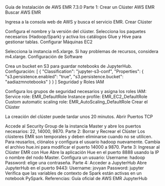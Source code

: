 Guía de Instalación de AWS EMR 7.3.0
Parte 1: Crear un Clúster AWS EMR
Buscar AWS EMR

Ingresa a la consola web de AWS y busca el servicio EMR.
Crear Clúster

Configura el nombre y la versión del clúster.
Selecciona los paquetes necesarios (Hadoop/Spark) y activa los catálogos Glue y Hive para gestionar tablas.
Configurar Máquinas EC2

Selecciona la instancia m5.xlarge. Si hay problemas de recursos, considera m4.xlarge.
Configuración de Software

Crea un bucket en S3 para guardar notebooks de JupyterHub.
Configuración:
[
    {
        "Classification": "jupyter-s3-conf",
        "Properties": {
            "s3.persistence.enabled": "true",
            "s3.persistence.bucket": "aadiazmnotebooks"
        }
    }
]
Seguridad y Roles IAM

Configura los grupos de seguridad necesarios y asigna los roles IAM:
Service role: EMR_DefaultRole
Instance profile: EMR_EC2_DefaultRole
Custom automatic scaling role: EMR_AutoScaling_DefaultRole
Crear el Clúster

La creación del clúster puede tardar unos 20 minutos.
Abrir Puertos TCP

Accede al Security Group de la instancia Master y abre los puertos necesarios: 22, 14000, 9870.
Parte 2: Borrar y Recrear el Clúster
Los clústeres EMR son temporales y deben eliminarse cuando no se utilicen.
Para reusarlos, clónalos y configura el usuario hadoop nuevamente.
Cambia el archivo hue.ini para modificar el puerto 14000 a 9870.
Parte 3: Ingresar al Clúster EMR con Hue
Abre la aplicación Hue en el puerto 8888 usando la IP o nombre del nodo Master.
Configura un usuario:
Username: hadoop
Password: elige una contraseña.
Parte 4: Acceder a JupyterHub
Abre JupyterHub en el puerto 9443:
Username: jovyan
Password: jupyter
Verifica que las variables de contexto de Spark están activas en un notebook PySpark.
Referencias: Guía oficial de AWS EMR JupyterHub
